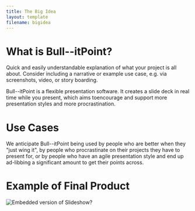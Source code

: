 ```yaml
---
title: The Big Idea
layout: template
filename: bigidea
---
```


# What is Bull--itPoint?

Quick and easily understandable explanation of what your project is all about. Consider including a narrative or example use case, e.g. via screenshots, video, or story boarding.

Bull--itPoint is a flexible presentation software. It creates a slide deck in real time while you present, which aims toencourage and support more presentation styles and more procrastination. 

# Use Cases

We anticipate Bull--itPoint being used by people who are better when they "just wing it", by people who procrastinate on their projects they have to present for, or by people who have an agile presentation style and end up ad-libbing a significant amount to get their points across. 

# Example of Final Product

![Embedded version of Slideshow?](https://www.slideshare.net/slideshow/embed_code/42840540)
